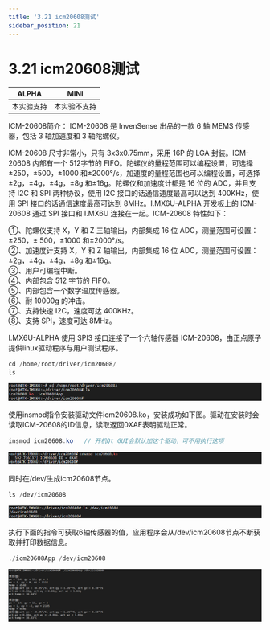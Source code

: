 ```yaml
---
title: '3.21 icm20608测试'
sidebar_position: 21
---
```


# 3.21 icm20608测试

| ALPHA | MINI |
| ----- | ---- |
| 本实验支持 | 本实验不支持 |

ICM-20608简介：
ICM-20608 是 InvenSense 出品的一款 6 轴 MEMS 传感器，包括 3 轴加速度和 3 轴陀螺仪。

ICM-20608 尺寸非常小，只有 3x3x0.75mm，采用 16P 的 LGA 封装。ICM-20608 内部有一个 512字节的 FIFO。陀螺仪的量程范围可以编程设置，可选择±250，±500，±1000 和±2000°/s，加速度的量程范围也可以编程设置，可选择±2g，±4g，±4g，±8g 和±16g。陀螺仪和加速度计都是 16 位的 ADC，并且支持 I2C 和 SPI 两种协议，使用 I2C 接口的话通信速度最高可以达到 400KHz，使用 SPI 接口的话通信速度最高可达到 8MHz。I.MX6U-ALPHA 开发板上的 ICM-20608 通过 SPI 接口和 I.MX6U 连接在一起。ICM-20608 特性如下：

①、陀螺仪支持 X，Y 和 Z 三轴输出，内部集成 16 位 ADC，测量范围可设置：±250，±
500，±1000 和±2000°/s。<br />
②、加速度计支持 X，Y 和 Z 轴输出，内部集成 16 位 ADC，测量范围可设置：±2g，±4g，±4g，±8g 和±16g。<br />
③、用户可编程中断。<br />
④、内部包含 512 字节的 FIFO。<br />
⑤、内部包含一个数字温度传感器。<br />
⑥、耐 10000g 的冲击。<br />
⑦、支持快速 I2C，速度可达 400KHz。<br />
⑧、支持 SPI，速度可达 8MHz。<br />

I.MX6U-ALPHA 使用 SPI3 接口连接了一个六轴传感器 ICM-20608，由正点原子提供linux驱动程序与用户测试程序。
```c#
cd /home/root/driver/icm20608/
ls
```

![3.21.1](./img/3.21.1.png)

使用insmod指令安装驱动文件icm20608.ko，安装成功如下图。驱动在安装时会读取ICM-20608的ID信息，读取返回0XAE表明驱动正常。
```c#
insmod icm20608.ko   // 开机Qt GUI会默认加这个驱动，可不用执行这项
```

![3.21.2](./img/3.21.2.png)

同时在/dev/生成icm20608节点。
```c#
ls /dev/icm20608
```

![3.21.3](./img/3.21.3.png)

执行下面的指令可获取6轴传感器的值，应用程序会从/dev/icm20608节点不断获取并打印数据信息。
```c#
./icm20608App /dev/icm20608 
```

![3.21.4](./img/3.21.4.png)






